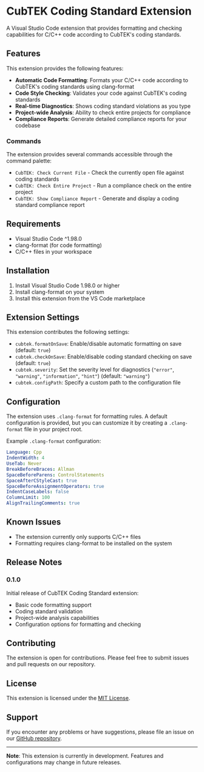 # CubTEK Coding Standard Extension

A Visual Studio Code extension that provides formatting and checking capabilities for C/C++ code according to CubTEK's coding standards.

## Features

This extension provides the following features:

- **Automatic Code Formatting**: Formats your C/C++ code according to CubTEK's coding standards using clang-format
- **Code Style Checking**: Validates your code against CubTEK's coding standards
- **Real-time Diagnostics**: Shows coding standard violations as you type
- **Project-wide Analysis**: Ability to check entire projects for compliance
- **Compliance Reports**: Generate detailed compliance reports for your codebase

### Commands

The extension provides several commands accessible through the command palette:

- `CubTEK: Check Current File` - Check the currently open file against coding standards
- `CubTEK: Check Entire Project` - Run a compliance check on the entire project
- `CubTEK: Show Compliance Report` - Generate and display a coding standard compliance report

## Requirements

- Visual Studio Code ^1.98.0
- clang-format (for code formatting)
- C/C++ files in your workspace

## Installation

1. Install Visual Studio Code 1.98.0 or higher
2. Install clang-format on your system
3. Install this extension from the VS Code marketplace

## Extension Settings

This extension contributes the following settings:

- `cubtek.formatOnSave`: Enable/disable automatic formatting on save (default: `true`)
- `cubtek.checkOnSave`: Enable/disable coding standard checking on save (default: `true`)
- `cubtek.severity`: Set the severity level for diagnostics (`"error"`, `"warning"`, `"information"`, `"hint"`) (default: `"warning"`)
- `cubtek.configPath`: Specify a custom path to the configuration file

## Configuration

The extension uses `.clang-format` for formatting rules. A default configuration is provided, but you can customize it by creating a `.clang-format` file in your project root.

Example `.clang-format` configuration:

```yaml
Language: Cpp
IndentWidth: 4
UseTab: Never
BreakBeforeBraces: Allman
SpaceBeforeParens: ControlStatements
SpaceAfterCStyleCast: true
SpaceBeforeAssignmentOperators: true
IndentCaseLabels: false
ColumnLimit: 100
AlignTrailingComments: true
```

## Known Issues

- The extension currently only supports C/C++ files
- Formatting requires clang-format to be installed on the system

## Release Notes

### 0.1.0

Initial release of CubTEK Coding Standard extension:

- Basic code formatting support
- Coding standard validation
- Project-wide analysis capabilities
- Configuration options for formatting and checking

## Contributing

The extension is open for contributions. Please feel free to submit issues and pull requests on our repository.

## License

This extension is licensed under the [MIT License](LICENSE).

## Support

If you encounter any problems or have suggestions, please file an issue on our [GitHub repository](https://github.com/yourusername/cubtek-coding-standard).

---

**Note**: This extension is currently in development. Features and configurations may change in future releases.
